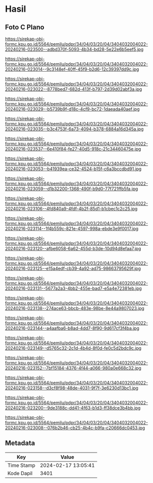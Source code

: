 # Hasil

## Foto C Plano

https://sirekap-obj-formc.kpu.go.id/5564/pemilu/pdpr/34/04/03/20/04/3404032004022-20240216-023500--adbd370f-5093-4b34-bd28-5e22e6b5eef5.jpg

https://sirekap-obj-formc.kpu.go.id/5564/pemilu/pdpr/34/04/03/20/04/3404032004022-20240216-023014--9c3148ef-40ff-45f9-b2d6-12c39397dd9c.jpg

https://sirekap-obj-formc.kpu.go.id/5564/pemilu/pdpr/34/04/03/20/04/3404032004022-20240216-023022--8778bed7-682d-413f-b797-2d39d02abf3a.jpg

https://sirekap-obj-formc.kpu.go.id/5564/pemilu/pdpr/34/04/03/20/04/3404032004022-20240216-023029--b5739b9f-d18c-4cf9-bc72-1daeada40aef.jpg

https://sirekap-obj-formc.kpu.go.id/5564/pemilu/pdpr/34/04/03/20/04/3404032004022-20240216-023035--b3c4753f-6a73-4094-b378-6884a16d345a.jpg

https://sirekap-obj-formc.kpu.go.id/5564/pemilu/pdpr/34/04/03/20/04/3404032004022-20240216-023537--6e410f84-fe27-40d5-918c-21c34460475e.jpg

https://sirekap-obj-formc.kpu.go.id/5564/pemilu/pdpr/34/04/03/20/04/3404032004022-20240216-023053--b41939ea-ce32-4524-b15f-c6a3bccdbd91.jpg

https://sirekap-obj-formc.kpu.go.id/5564/pemilu/pdpr/34/04/03/20/04/3404032004022-20240216-023059--d1b32200-1368-490f-b9d0-77f721ffb5fa.jpg

https://sirekap-obj-formc.kpu.go.id/5564/pemilu/pdpr/34/04/03/20/04/3404032004022-20240216-023106--4fd840a9-4fdf-4b2f-85d1-b1cbec1c2c25.jpg

https://sirekap-obj-formc.kpu.go.id/5564/pemilu/pdpr/34/04/03/20/04/3404032004022-20240216-023114--1f4b559c-821e-4597-998a-ebde3e9f0017.jpg

https://sirekap-obj-formc.kpu.go.id/5564/pemilu/pdpr/34/04/03/20/04/3404032004022-20240216-023120--afbe6058-6a62-455d-b3de-10d94d8efaa7.jpg

https://sirekap-obj-formc.kpu.go.id/5564/pemilu/pdpr/34/04/03/20/04/3404032004022-20240216-023125--e15a4edf-cb39-4a92-ad75-98663795629f.jpg

https://sirekap-obj-formc.kpu.go.id/5564/pemilu/pdpr/34/04/03/20/04/3404032004022-20240216-023131--5677a2a3-4bb2-455e-bad7-e5a4e72381eb.jpg

https://sirekap-obj-formc.kpu.go.id/5564/pemilu/pdpr/34/04/03/20/04/3404032004022-20240216-023138--274ace63-bbcb-483e-98be-8e44a9807023.jpg

https://sirekap-obj-formc.kpu.go.id/5564/pemilu/pdpr/34/04/03/20/04/3404032004022-20240216-023144--a4aafba6-b8ad-4dd7-8f90-9d617cf3f4ba.jpg

https://sirekap-obj-formc.kpu.go.id/5564/pemilu/pdpr/34/04/03/20/04/3404032004022-20240216-023149--d5765c32-2c1d-4b4d-8f0d-fe0c5d2bdc9c.jpg

https://sirekap-obj-formc.kpu.go.id/5564/pemilu/pdpr/34/04/03/20/04/3404032004022-20240216-023152--7bf15184-4376-4f44-a066-980a0e668c32.jpg

https://sirekap-obj-formc.kpu.go.id/5564/pemilu/pdpr/34/04/03/20/04/3404032004022-20240216-023158--d3cf8f98-48de-4031-9f7f-3e6230d13bc1.jpg

https://sirekap-obj-formc.kpu.go.id/5564/pemilu/pdpr/34/04/03/20/04/3404032004022-20240216-023200--9de3188c-dd41-4f63-b1d3-ff38dce3b4bb.jpg

https://sirekap-obj-formc.kpu.go.id/5564/pemilu/pdpr/34/04/03/20/04/3404032004022-20240216-023008--076b2b46-cb25-4b4c-b9fa-c20666dc0453.jpg


## Metadata

| Key        | Value               |
| ---------- | ------------------- |
| Time Stamp | 2024-02-17 13:05:41 |
| Kode Dapil | 3401                |



